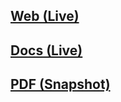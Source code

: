 ## [Web (Live)](https://docs.google.com/document/d/e/2PACX-1vTEl9tk9q-oO73q5UONUck0pltd_0pjBTqNoYGeqwWe-9wIWhvsc-ryQX1mzmbkssjEbJgmy1aqEBzW/pub)

## [Docs (Live)](https://docs.google.com/document/d/1UEGSkxpgkshTbBfahroF2efBZavWO9RHpRj1GyT7bEA/edit?usp=sharing)

## [PDF (Snapshot)](https://github.com/SCC-Makerspace/Workshops/blob/master/Electronics/C-06%20Raspberry%20Pi%20Programming/C-06%20Raspberry%20Pi%20Programming.pdf)
